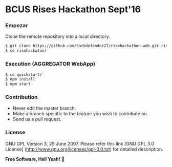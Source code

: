 BCUS Rises Hackathon Sept'16
============================

### Empezar

Clone the remote repository into a local directory.

```sh
$ git clone https://github.com/darkdefender27/risehackathon-web.git risehackathon-web
$ cd risehackaton/
```


### Execution (AGGREGATOR WebApp)

```sh
$ cd quickstart/
$ npm install
$ npm start
```


### Contribution

* Never edit the master branch.
* Make a branch specific to the feature you wish to contribute on.
* Send us a pull request.


### License

GNU GPL Version 3, 29 June 2007.
Please refer this link [GNU GPL 3.0 License] (http://www.gnu.org/licenses/gpl-3.0.txt) for detailed description.



**Free Software, Hell Yeah!** :facepunch:

